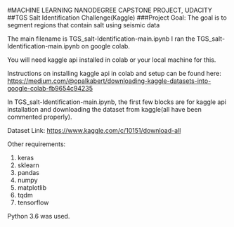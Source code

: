 #MACHINE LEARNING NANODEGREE CAPSTONE PROJECT, UDACITY
##TGS Salt Identification Challenge(Kaggle)
###Project Goal: The goal is to segment regions that contain salt using seismic data

The main filename is TGS_salt-Identification-main.ipynb
I ran the TGS_salt-Identification-main.ipynb on google colab.

You will need kaggle api installed in colab or your local machine for this.

Instructions on installing kaggle api in colab and setup can be found here: 
https://medium.com/@opalkabert/downloading-kaggle-datasets-into-google-colab-fb9654c94235

In TGS_salt-Identification-main.ipynb, the first few blocks are for kaggle api installation and downloading the dataset from kaggle(all have been commented properly).

Dataset Link: https://www.kaggle.com/c/10151/download-all 

Other requirements:
1. keras
2. sklearn
3. pandas
4. numpy
5. matplotlib
6. tqdm
7. tensorflow

Python 3.6 was used.
